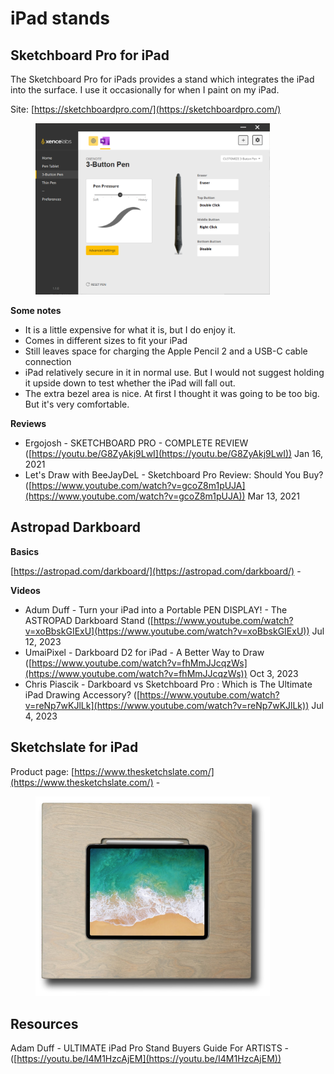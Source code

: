 # iPad stands

## Sketchboard Pro for iPad

The Sketchboard Pro for iPads provides a stand which integrates the iPad into the surface. I use it occasionally for when I paint on my iPad.

Site: [https://sketchboardpro.com/](https://sketchboardpro.com/)

<div align="left">

<figure><img src="../.gitbook/assets/image (104).png" alt="" width="375"><figcaption></figcaption></figure>

</div>

**Some notes**

* It is a little expensive for what it is, but I do enjoy it.
* Comes in different sizes to fit your iPad
* Still leaves space for charging the Apple Pencil 2 and a USB-C cable connection
* iPad relatively secure in it in normal use. But I would not suggest holding it upside down to test whether the iPad will fall out.
* The extra bezel area is nice. At first I thought it was going to be too big. But it's very comfortable.

**Reviews**

* Ergojosh - SKETCHBOARD PRO - COMPLETE REVIEW ([https://youtu.be/G8ZyAkj9LwI](https://youtu.be/G8ZyAkj9LwI)) Jan 16, 2021
* Let's Draw with BeeJayDeL - Sketchboard Pro Review: Should You Buy? ([https://www.youtube.com/watch?v=gcoZ8m1pUJA](https://www.youtube.com/watch?v=gcoZ8m1pUJA)) Mar 13, 2021



## Astropad Darkboard

**Basics**&#x20;

[https://astropad.com/darkboard/](https://astropad.com/darkboard/)  -&#x20;

**Videos**

* Adum Duff - Turn your iPad into a Portable PEN DISPLAY! - The ASTROPAD Darkboard Stand ([https://www.youtube.com/watch?v=xoBbskGIExU](https://www.youtube.com/watch?v=xoBbskGIExU)) Jul 12, 2023&#x20;
* UmaiPixel - Darkboard D2 for iPad - A Better Way to Draw ([https://www.youtube.com/watch?v=fhMmJJcqzWs](https://www.youtube.com/watch?v=fhMmJJcqzWs)) Oct 3, 2023
* Chris Piascik - Darkboard vs Sketchboard Pro : Which is The Ultimate iPad Drawing Accessory? ([https://www.youtube.com/watch?v=reNp7wKJlLk](https://www.youtube.com/watch?v=reNp7wKJlLk)) Jul 4, 2023

## Sketchslate for iPad

Product page: [https://www.thesketchslate.com/](https://www.thesketchslate.com/) -&#x20;

<div align="left">

<figure><img src="../.gitbook/assets/image (1).png" alt="" width="375"><figcaption></figcaption></figure>

</div>

## Resources

Adam Duff - ULTIMATE iPad Pro Stand Buyers Guide For ARTISTS - ([https://youtu.be/I4M1HzcAjEM](https://youtu.be/I4M1HzcAjEM))

